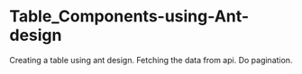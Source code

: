 # Table_Components-using-Ant-design
Creating a table using ant design. 
Fetching the data from api. 
Do pagination.
